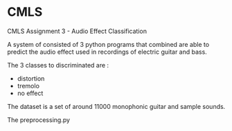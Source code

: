 # CMLS 
CMLS Assignment 3 - Audio Effect Classification

A system of consisted of 3 python programs that combined are able
to predict the audio effect used in recordings of electric guitar and bass.

The 3 classes to discriminated are :
- distortion
- tremolo
- no effect

The dataset is a set of around 11000 monophonic guitar and sample sounds.

The preprocessing.py 